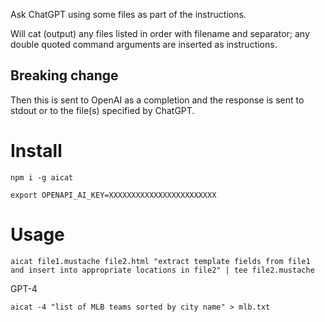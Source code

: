 Ask ChatGPT using some files as part of the instructions.

Will cat (output) any files listed in order with filename and separator; any double quoted command arguments are inserted as instructions.

## Breaking change

Then this is sent to OpenAI as a completion and the response is sent to stdout or to the file(s) specified by ChatGPT.

# Install

```shell
npm i -g aicat

export OPENAPI_AI_KEY=XXXXXXXXXXXXXXXXXXXXXXXX
```

# Usage

```shell
aicat file1.mustache file2.html "extract template fields from file1 and insert into appropriate locations in file2" | tee file2.mustache
```

GPT-4

```shell
aicat -4 "list of MLB teams sorted by city name" > mlb.txt
```


